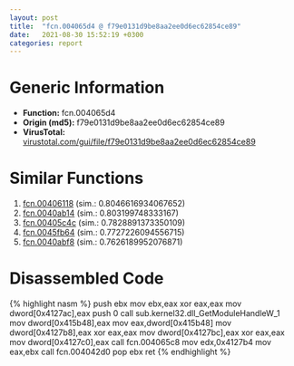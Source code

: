 ```yaml
---
layout: post
title:  "fcn.004065d4 @ f79e0131d9be8aa2ee0d6ec62854ce89"
date:   2021-08-30 15:52:19 +0300
categories: report
---
```


# Generic Information
- **Function:** fcn.004065d4
- **Origin (md5):** f79e0131d9be8aa2ee0d6ec62854ce89
- **VirusTotal:** [virustotal.com/gui/file/f79e0131d9be8aa2ee0d6ec62854ce89][virustotal_ref]



# Similar Functions

1. [fcn.00406118][similar_1_ref] (sim.: 0.8046616934067652)
2. [fcn.0040ab14][similar_2_ref] (sim.: 0.803199748333167)
3. [fcn.00405c4c][similar_3_ref] (sim.: 0.7828891373350109)
4. [fcn.0045fb64][similar_4_ref] (sim.: 0.7727226094556715)
5. [fcn.0040abf8][similar_5_ref] (sim.: 0.7626189952076871)


# Disassembled Code

{% highlight nasm %}
push ebx
mov ebx,eax
xor eax,eax
mov dword[0x4127ac],eax
push 0
call sub.kernel32.dll_GetModuleHandleW_1
mov dword[0x415b48],eax
mov eax,dword[0x415b48]
mov dword[0x4127b8],eax
xor eax,eax
mov dword[0x4127bc],eax
xor eax,eax
mov dword[0x4127c0],eax
call fcn.004065c8
mov edx,0x4127b4
mov eax,ebx
call fcn.004042d0
pop ebx
ret 
{% endhighlight %}


[similar_1_ref]: /report/fcn.00406118@6635b2bf1f4673ef3a7d242a02608d58
[similar_2_ref]: /report/fcn.0040ab14@9cf8403cbf23888d20d6ee3929791858
[similar_3_ref]: /report/fcn.00405c4c@2ba145d6678d721baeb8d825fab7c600
[similar_4_ref]: /report/fcn.0045fb64@8aa4eec8eb0ac35fe10d9e0394d3dbe4
[similar_5_ref]: /report/fcn.0040abf8@5d991d1a7a9b58aecd5ee95b2d0d7bd9
[virustotal_ref]: https://www.virustotal.com/gui/file/f79e0131d9be8aa2ee0d6ec62854ce89